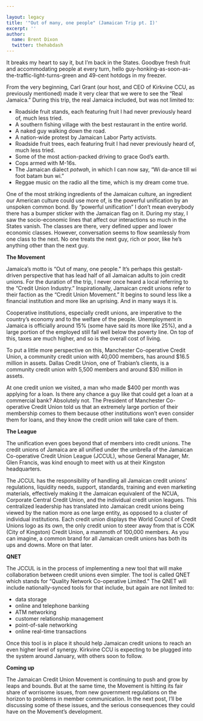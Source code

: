 ```yaml
---

layout: legacy
title: '"Out of many, one people" (Jamaican Trip pt. I)'
excerpt: ''
author:
  name: Brent Dixon
  twitter: thehabdash
---
```


<p>It breaks my heart to say it, but I&#8217;m back in the States. Goodbye fresh fruit and accommodating people at every turn, hello guy-honking-as-soon-as-the-traffic-light-turns-green and 49-cent hotdogs in my freezer.</p>

<p>From the very beginning, Carl Grant (our host, and <span class='caps'><span class="caps">CEO</span></span> of Kirkvine <span class='caps'><span class="caps">CCU</span></span>, as previously mentioned) made it very clear that we were to see the &#8220;Real Jamaica.&#8221; During this trip, the real Jamaica included, but was not limited to: 
    <ul>
    <li>Roadside fruit stands, each featuring fruit I had never previously heard of, much less tried.</li>
        <li>A southern fishing village with the best restaurant in the entire world.</li>
        <li>A naked guy walking down the road.</li>
        <li>A nation-wide protest by Jamaican Labor Party activists.</li>
        <li>Roadside fruit trees, each featuring fruit I had never previously heard of, much less tried.</li>
        <li>Some of the most action-packed driving to grace God&#8217;s earth.</li>
        <li>Cops armed with M-16s.</li>
        <li>The Jamaican dialect <em>potwah</em>, in which I can now say, &#8220;Wi da-ance till wi foot batam bun wi.&#8221;</li>
        <li>Reggae music on the radio all the time, which is my dream come true.</li>
    </ul></p>


<p>One of the most striking ingredients of the Jamaican culture, an ingredient our American culture could use more of, is the powerful unification by an unspoken common bond. By &#8220;powerful unification&#8221; I don&#8217;t mean everybody there has a bumper sticker with the Jamaican flag on it. During my stay, I saw the socio-economic lines that affect our interactions so much in the States vanish. The classes are there, very defined upper and lower economic classes. However, conversation seems to flow seamlessly from one class to the next. No one treats the next guy, rich or poor, like he&#8217;s anything other than the next guy.</p>

<p><strong>The Movement</strong></p>

<p>Jamaica&#8217;s motto is &#8220;Out of many, one people.&#8221; It&#8217;s perhaps this gestalt-driven perspective that has lead half of all Jamaican adults to join credit unions. For the duration of the trip, I never once heard a local referring to the &#8220;Credit Union Industry.&#8221; Inspirationally, Jamaican credit unions refer to their faction as the &#8220;Credit Union Movement.&#8221; It begins to sound less like a financial institution and more like an uprising. And in many ways it is.</p>

<p>Cooperative institutions, especially credit unions, are imperative to the country&#8217;s economy and to the welfare of the people. Unemployment in Jamaica is officially around 15% (some have said its more like 25%), and a large portion of the employed still fall well below the poverty line. On top of this, taxes are much higher, and so is the overall cost of living.</p>

<p>To put a little more perspective on this, Manchester Co-operative Credit Union, a community credit union with 40,000 members, has around $16.5 million in assets. Dallas Credit Union, one of Trabian&#8217;s clients, is a community credit union with 5,500 members and around $30 million in assets.</p>

<p>At one credit union we visited, a man who made $400 per month was applying for a loan. Is there any chance a guy like that could get a loan at a commercial bank? Absolutely not. The President of Manchester Co-operative Credit Union told us that an extremely large portion of their membership comes to them because other institutions won&#8217;t even consider them for loans, and they know the credit union will take care of them.</p>

<p><strong>The League</strong></p>

<p>The unification even goes beyond that of members into credit unions. The credit unions of Jamaica are all unified under the umbrella of the Jamaican Co-operative Credit Union League (JCCUL), whose General Manager, Mr. Glen Francis, was kind enough to meet with us at their Kingston headquarters.</p>

<p>The  <span class='caps'><span class="caps">JCCUL</span></span> has the responsibility of handling all Jamaican credit unions&#8217; regulations, liquidity needs, support, standards, training and even marketing materials, effectively making it the Jamaican equivalent of the <span class='caps'><span class="caps">NCUA</span></span>, Corporate Central Credit Union, and the individual credit union leagues. This centralized leadership has translated into Jamaican credit unions being viewed by the nation more as one large entity, as opposed to a cluster of individual institutions.  Each credit union displays the World Council of Credit Unions logo as its own, the only credit union to steer away from that is <span class='caps'><span class="caps">COK</span> </span>(City of Kingston) Credit Union, a mammoth of 100,000 members. As you can imagine, a common brand for all Jamaican credit unions has both its ups and downs. More on that later.</p>

<p><strong><span class="caps">QNET</span></strong></p>

<p>The <span class='caps'><span class="caps">JCCUL</span></span> is in the process of implementing a new tool that will make collaboration  between credit unions even simpler. The tool is called <span class="caps">QNET</span> which stands for &#8220;Quality Network Co-operative Limited.&#8221; The <span class='caps'><span class="caps">QNET</span></span> will include nationally-synced tools for that include, but again are not limited to: 
    <ul>
    <li>data storage </li>
        <li>online and telephone banking </li>
        <li><span class='caps'><span class="caps">ATM</span></span> networking</li>
        <li>customer relationship management</li>
        <li>point-of-sale networking</li>
        <li>online real-time transactions</li>
    </ul></p>


<p>Once this tool is in place it should help Jamaican credit unions to reach an even higher level of synergy. Kirkvine <span class='caps'><span class="caps">CCU</span></span> is expecting to be plugged into the system around January, with others soon to follow.</p>

<p><strong>Coming up</strong></p>

<p>The Jamaican Credit Union Movement is continuing to push and grow by leaps and bounds. But at the same time, the Movement is hitting its fair share of worrisome issues, from new government regulations on the horizon to problems in member communication. In the next post, I&#8217;ll be discussing some of these issues, and the serious consequences they could have on the Movement&#8217;s development.</p>